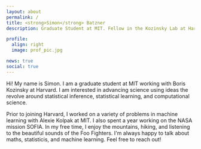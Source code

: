 ```yaml
---
layout: about
permalink: /
title: <strong>Simon</strong> Batzner
description: Graduate Student at MIT. Fellow in the Kozinsky Lab at Harvard. 

profile:
  align: right
  image: prof_pic.jpg

news: true
social: true
---
```

Hi! My name is Simon. I am a graduate student at MIT working with Boris Kozinsky at Harvard. 
I am interested in advancing science using ideas the revolve around statistical inference, statistical learning, and computational science.

Prior to joining Harvard, I worked on a variety of problems in machine learning with Alexie Kolpak at MIT. I also spent a year working on the NASA mission SOFIA. 
In my free time, I enjoy the mountains, hiking, and listening to the beautiful sounds of the Foo Fighters. I'm always happy to talk about maths, statisticis, and machine learning. Feel free to reach out! 

